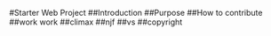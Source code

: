 #Starter Web Project
##Introduction
##Purpose
##How to contribute
##work work
##climax
##njf
##vs
##copyright